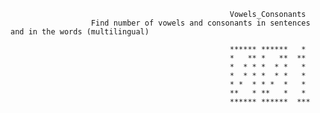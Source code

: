                                                      Vowels_Consonants
                      Find number of vowels and consonants in sentences and in the words (multilingual)

                                                     ****** ******   *   
                                                     *   ** *   **  **   
                                                     *  * * *  * *   *   
                                                     *  * * *  * *   *   
                                                     * *  * * *  *   *   
                                                     **   * **   *   *   
                                                     ****** ******  ***  
